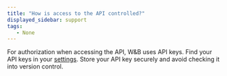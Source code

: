 ```yaml
---
title: "How is access to the API controlled?"
displayed_sidebar: support
tags:
   - None
---
```

For authorization when accessing the API, W&B uses API keys. Find your API keys in your [settings](https://app.wandb.ai/settings). Store your API key securely and avoid checking it into version control.